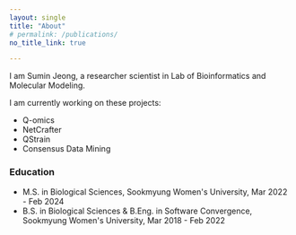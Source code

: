 ```yaml
---
layout: single
title: "About"
# permalink: /publications/
no_title_link: true

---
```


I am Sumin Jeong, a researcher scientist in Lab of Bioinformatics and Molecular Modeling. 

I am currently working on these projects:

- Q-omics
- NetCrafter
- QStrain
- Consensus Data Mining



### Education

- M.S. in Biological Sciences, Sookmyung Women's University, Mar 2022 - Feb 2024
- B.S. in Biological Sciences & B.Eng. in Software Convergence, Sookmyung Women's University, Mar 2018 - Feb 2022









